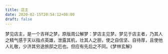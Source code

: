 ```yaml
---
title: 店主
date: 2020-02-15T20:54:12+08:00
draft: false
---
```


梦见店主，是一个吉祥之梦。原版周公解梦：梦店主见梦。梦见于店主者，乃其人之精气感于天以指点英雄，泄露其机，壮其人之胆，使之自信坚、自待厚，且使他人礼敬，少济其穷途旅邸之厄也。但应有先后之不同。《梦林玄解》